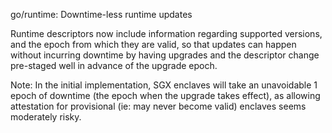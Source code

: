 go/runtime: Downtime-less runtime updates

Runtime descriptors now include information regarding supported versions,
and the epoch from which they are valid, so that updates can happen without
incurring downtime by having upgrades and the descriptor change pre-staged
well in advance of the upgrade epoch.

Note: In the initial implementation, SGX enclaves will take an unavoidable
1 epoch of downtime (the epoch when the upgrade takes effect), as allowing
attestation for provisional (ie: may never become valid) enclaves seems
moderately risky.

